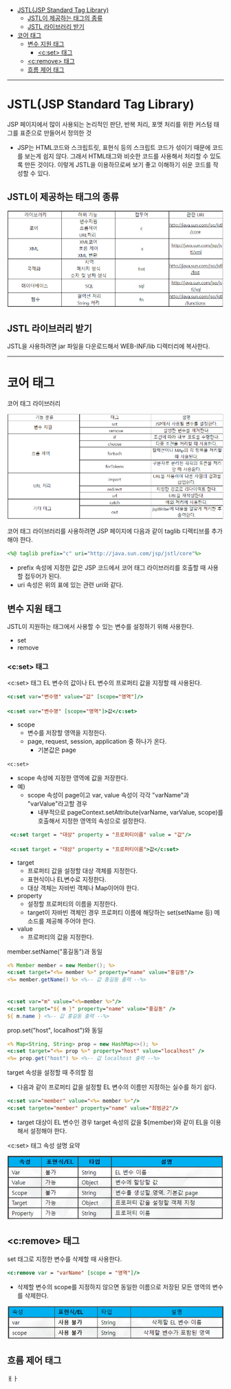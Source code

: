 - [JSTL(JSP Standard Tag Library)](#jstljsp-standard-tag-library)
  - [JSTL이 제공하는 태그의 종류](#jstl이-제공하는-태그의-종류)
  - [JSTL 라이브러리 받기](#jstl-라이브러리-받기)
- [코어 태그](#코어-태그)
  - [변수 지원 태그](#변수-지원-태그)
    - [<c:set> 태그](#cset-태그)
  - [<c:remove> 태그](#cremove-태그)
  - [흐름 제어 태그](#흐름-제어-태그)

---

# JSTL(JSP Standard Tag Library)

JSP 페이지에서 많이 사용되는 논리적인 판단, 반복 처리, 포맷 처리를 위한 커스텀 태그를 표준으로 만들어서 정의한 것

- JSP는 HTML코드와 스크립트릿, 표현식 등의 스크립트 코드가 섞이기 때문에 코드를 보는게 쉽지 않다. 그래서 HTML태그와 비슷한 코드를 사용해서 처리할 수 있도록 만든 것이다. 이렇게 JSTL을 이용하므로써 보기 좋고 이해하기 쉬운 코드를 작성할 수 있다.

## JSTL이 제공하는 태그의 종류

![](assets/2022-02-28-20-19-11.png)

## JSTL 라이브러리 받기

JSTL을 사용하려면 jar 파일을 다운로드해서 WEB-INF/lib 디렉터리에 복사한다.

---

# 코어 태그

코어 태그 라이브러리

![](assets/2022-02-28-20-26-31.png)

코어 태그 라이브러리를 사용하려면 JSP 페이지에 다음과 같이 taglib 디렉티브를 추가해야 한다.

```jsp
<%@ taglib prefix="c" uri="http://java.sun.com/jsp/jstl/core"%>
```

- prefix 속성에 지정한 값은 JSP 코드에서 코어 태그 라이브러리를 호출할 때 사용할 접두어가 된다.
- uri 속성은 위의 표에 있는 관련 uri와 같다.

## 변수 지원 태그

JSTL이 지원하는 태그에서 사용할 수 있는 변수를 설정하기 위해 사용한다.

- set
- remove

### <c:set> 태그

<c:set> 태그 EL 변수의 값이나 EL 변수의 프로퍼티 값을 지정할 때 사용된다.

```jsp
<c:set var="변수명" value="값" [scope="영역"]/>

<c:set var="변수명" [scope="영역"]>값</c:set>
```

- scope
  - 변수를 저장할 영역을 지정한다.
  - page, request, session, application 중 하나가 온다.
    - 기본값은 page

`<c:set>`

- scope 속성에 지정한 영역에 값을 저장한다.
- 예)
  - scope 속성이 page이고 var, value 속성이 각각 "varName"과 "varValue"라고할 경우
    - 내부적으로 pageContext.setAttribute(varName, varValue, scope)를 호출해서 지정한 영역의 속성으로 설정한다.

```jsp
 <c:set target = "대상" property = "프로퍼티이름" value = "값"/>

 <c:set target = "대상" property = "프로퍼티이름">값</c:set>
```

- target
  - 프로퍼티 값을 설정할 대상 객체를 지정한다.
  - 표현식이나 EL변수로 지정한다.
  - 대상 객체는 자바빈 객체나 Map이어야 한다.
- property
  - 설정할 프로퍼티의 이름을 지정한다.
  - target이 자바빈 객체인 경우 프로퍼티 이름에 해당하는 set(setName 등) 메소드를 제공해 주어야 한다.
- value
  - 프로퍼티의 값을 지정한다.

member.setName("홍길동")과 동일

```jsp
<% Member member = new Member(); %>
<c:set target="<%= member %>" property="name" value="홍길동"/>
<%= member.getName() %> <%-- 값 홍길동 출력 --%>


<c:set var="m" value="<%=member %>"/>
<c:set target="${ m }" property="name" value="홍길동" />
${ m.name } <%-- 값 홍길동 출력 --%>
```

prop.set("host", localhost")와 동일

```jsp
<% Map<String, String> prop = new HashMap<>(); %>
<c:set target="<%= prop %>" property="host" value="localhost" />
<%= prop.get("host") %> <%-- 값 localhost 출력 --%>
```

target 속성을 설정할 때 주의할 점

- 다음과 같이 프로퍼티 값을 설정할 EL 변수의 이름만 지정하는 실수를 하기 쉽다.

```jsp
<c:set var="member" value="<%= member %>"/>
<c:set targete="member" property="name" value="최범균2"/>
```

- target 대상이 EL 변수인 경우 target 속성의 값을 ${member}와 같이 EL을 이용해서 설정해야 한다.

<c:set> 태그 속성 설명 요약

![](assets/2022-02-28-21-03-48.png)

## <c:remove> 태그

set 태그로 지정한 변수를 삭제할 때 사용한다.

```jsp
<c:remove var = "varName" [scope = "영역"]/>
```

- 삭제할 변수의 scope를 지정하지 않으면 동일한 이름으로 저장된 모든 영역의 변수를 삭제한다.

![](assets/2022-02-28-21-08-13.png)

## 흐름 제어 태그

ㅐㅏ